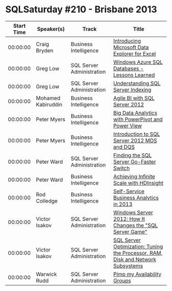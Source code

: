 # SQLSaturday #210 - Brisbane 2013
Start Time|Speaker(s)|Track|Title
---|---|---|---
00:00:00|Craig Bryden|Business Intelligence|[Introducing Microsoft Data Explorer for Excel](11986.md)
00:00:00|Greg Low|SQL Server  Administration|[Windows Azure SQL Databases - Lessons Learned](14818.md)
00:00:00|Greg Low|SQL Server  Administration|[Understanding SQL Server Indexing](14819.md)
00:00:00|Mohamed Kabiruddin|Business Intelligence|[Agile BI with SQL Server 2012](20011.md)
00:00:00|Peter Myers|Business Intelligence|[Big Data Analytics with PowerPivot and Power View](21970.md)
00:00:00|Peter Myers|Business Intelligence|[Introduction to SQL Server 2012 MDS and DQS](21971.md)
00:00:00|Peter Ward|SQL Server  Administration|[Finding the SQL Server Go-Faster Switch](22064.md)
00:00:00|Peter Ward|Business Intelligence|[Achieving Infinite Scale with HDInsight](22065.md)
00:00:00|Rod Colledge|Business Intelligence|[Self-Service Business Analytics in 2013](23379.md)
00:00:00|Victor Isakov|SQL Server  Administration|[Windows Server 2012: How It Changes the "SQL Server Game"](27415.md)
00:00:00|Victor Isakov|SQL Server  Administration|[SQL Server Optimization: Tuning the Processor, RAM, Disk and Network Subsystems](27417.md)
00:00:00|Warwick Rudd|SQL Server  Administration|[Pimp my Availability Groups](27664.md)
